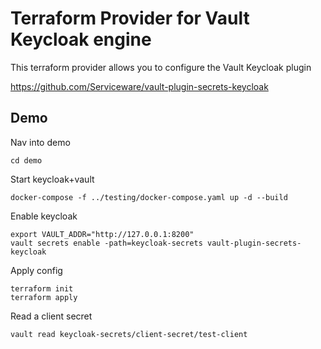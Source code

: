 # Terraform Provider for Vault Keycloak engine

This terraform provider allows you to configure the Vault Keycloak plugin

https://github.com/Serviceware/vault-plugin-secrets-keycloak

## Demo

Nav into demo
```
cd demo
```


Start keycloak+vault

```
docker-compose -f ../testing/docker-compose.yaml up -d --build
```

Enable keycloak
```
export VAULT_ADDR="http://127.0.0.1:8200"
vault secrets enable -path=keycloak-secrets vault-plugin-secrets-keycloak
```

Apply config
```
terraform init
terraform apply
```

Read a client secret
```
vault read keycloak-secrets/client-secret/test-client
```
